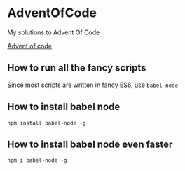 # AdventOfCode
My solutions to Advent Of Code

[Advent of code](http://adventofcode.com/)

## How to run all the fancy scripts

Since most scripts are written in fancy ES6, use `babel-node`

## How to install babel node

`npm install babel-node -g`

## How to install babel node even faster

`npm i babel-node -g`
